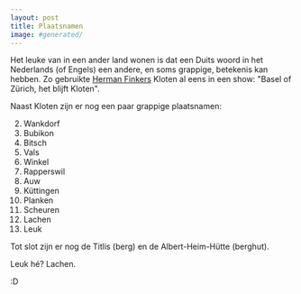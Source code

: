```yaml
---
layout: post
title: Plaatsnamen
image: #generated/
---
```


Het leuke van in een ander land wonen is dat een Duits woord in het Nederlands (of Engels) een andere, en soms grappige, betekenis kan hebben. Zo gebruikte [Herman Finkers](https://www.youtube.com/watch?v=jWMIU2DRrK0) Kloten al eens in een show: "Basel of Zürich, het blijft Kloten".

Naast Kloten zijn er nog een paar grappige plaatsnamen:

2. Wankdorf
1. Bubikon
1. Bitsch
1. Vals
1. Winkel
1. Rapperswil
1. Auw
1. Küttingen
1. Planken
1. Scheuren
1. Lachen
1. Leuk

Tot slot zijn er nog de Titlis (berg) en de Albert-Heim-Hütte (berghut).

Leuk hé? Lachen.

:D
